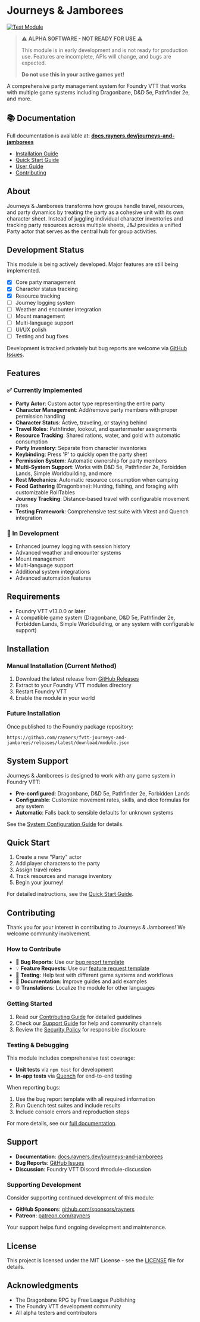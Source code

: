 # Journeys & Jamborees

[![Test Module](https://github.com/rayners/fvtt-journeys-and-jamborees/actions/workflows/test.yml/badge.svg)](https://github.com/rayners/fvtt-journeys-and-jamborees/actions/workflows/test.yml)

> ⚠️ **ALPHA SOFTWARE - NOT READY FOR USE** ⚠️
>
> This module is in early development and is not ready for production use.
> Features are incomplete, APIs will change, and bugs are expected.
>
> **Do not use this in your active games yet!**

A comprehensive party management system for Foundry VTT that works with multiple game systems including Dragonbane, D&D 5e, Pathfinder 2e, and more.

## 📚 Documentation

Full documentation is available at: **[docs.rayners.dev/journeys-and-jamborees](https://docs.rayners.dev/journeys-and-jamborees)**

- [Installation Guide](https://docs.rayners.dev/journeys-and-jamborees/installation)
- [Quick Start Guide](https://docs.rayners.dev/journeys-and-jamborees/quick-start)
- [User Guide](https://docs.rayners.dev/journeys-and-jamborees/party-management)
- [Contributing](https://docs.rayners.dev/journeys-and-jamborees/contributing)

## About

Journeys & Jamborees transforms how groups handle travel, resources, and party dynamics by treating the party as a cohesive unit with its own character sheet. Instead of juggling individual character inventories and tracking party resources across multiple sheets, J&J provides a unified Party actor that serves as the central hub for group activities.

## Development Status

This module is being actively developed. Major features are still being implemented.

- [x] Core party management
- [x] Character status tracking
- [x] Resource tracking
- [ ] Journey logging system
- [ ] Weather and encounter integration
- [ ] Mount management
- [ ] Multi-language support
- [ ] UI/UX polish
- [ ] Testing and bug fixes

Development is tracked privately but bug reports are welcome via [GitHub Issues](https://github.com/rayners/fvtt-journeys-and-jamborees/issues).

## Features

### ✅ Currently Implemented

- **Party Actor**: Custom actor type representing the entire party
- **Character Management**: Add/remove party members with proper permission handling
- **Character Status**: Active, traveling, or staying behind
- **Travel Roles**: Pathfinder, lookout, and quartermaster assignments
- **Resource Tracking**: Shared rations, water, and gold with automatic consumption
- **Party Inventory**: Separate from character inventories
- **Keybinding**: Press 'P' to quickly open the party sheet
- **Permission System**: Automatic ownership for party members
- **Multi-System Support**: Works with D&D 5e, Pathfinder 2e, Forbidden Lands, Simple Worldbuilding, and more
- **Rest Mechanics**: Automatic resource consumption when camping
- **Food Gathering** (Dragonbane): Hunting, fishing, and foraging with customizable RollTables
- **Journey Tracking**: Distance-based travel with configurable movement rates
- **Testing Framework**: Comprehensive test suite with Vitest and Quench integration

### 🚧 In Development

- Enhanced journey logging with session history
- Advanced weather and encounter systems
- Mount management
- Multi-language support
- Additional system integrations
- Advanced automation features

## Requirements

- Foundry VTT v13.0.0 or later
- A compatible game system (Dragonbane, D&D 5e, Pathfinder 2e, Forbidden Lands, Simple Worldbuilding, or any system with configurable support)

## Installation

### Manual Installation (Current Method)

1. Download the latest release from [GitHub Releases](https://github.com/rayners/fvtt-journeys-and-jamborees/releases)
2. Extract to your Foundry VTT modules directory
3. Restart Foundry VTT
4. Enable the module in your world

### Future Installation

Once published to the Foundry package repository:

```
https://github.com/rayners/fvtt-journeys-and-jamborees/releases/latest/download/module.json
```

## System Support

Journeys & Jamborees is designed to work with any game system in Foundry VTT:

- **Pre-configured**: Dragonbane, D&D 5e, Pathfinder 2e, Forbidden Lands
- **Configurable**: Customize movement rates, skills, and dice formulas for any system
- **Automatic**: Falls back to sensible defaults for unknown systems

See the [System Configuration Guide](https://docs.rayners.dev/journeys-and-jamborees/system-configuration) for details.

## Quick Start

1. Create a new "Party" actor
2. Add player characters to the party
3. Assign travel roles
4. Track resources and manage inventory
5. Begin your journey!

For detailed instructions, see the [Quick Start Guide](https://docs.rayners.dev/journeys-and-jamborees/quick-start).

## Contributing

Thank you for your interest in contributing to Journeys & Jamborees! We welcome community involvement.

### How to Contribute

- 🐛 **Bug Reports**: Use our [bug report template](.github/ISSUE_TEMPLATE/bug_report.md)
- 💡 **Feature Requests**: Use our [feature request template](.github/ISSUE_TEMPLATE/feature_request.md)
- 🧪 **Testing**: Help test with different game systems and workflows
- 📖 **Documentation**: Improve guides and add examples
- 🌐 **Translations**: Localize the module for other languages

### Getting Started

1. Read our [Contributing Guide](CONTRIBUTING.md) for detailed guidelines
2. Check our [Support Guide](SUPPORT.md) for help and community channels
3. Review the [Security Policy](SECURITY.md) for responsible disclosure

### Testing & Debugging

This module includes comprehensive test coverage:

- **Unit tests** via `npm test` for development
- **In-app tests** via [Quench](https://foundryvtt.com/packages/quench) for end-to-end testing

When reporting bugs:

1. Use the bug report template with all required information
2. Run Quench test suites and include results
3. Include console errors and reproduction steps

For more details, see our [full documentation](https://docs.rayners.dev/journeys-and-jamborees).

## Support

- **Documentation**: [docs.rayners.dev/journeys-and-jamborees](https://docs.rayners.dev/journeys-and-jamborees)
- **Bug Reports**: [GitHub Issues](https://github.com/rayners/fvtt-journeys-and-jamborees/issues)
- **Discussion**: Foundry VTT Discord #module-discussion

### Supporting Development

Consider supporting continued development of this module:

- **GitHub Sponsors**: [github.com/sponsors/rayners](https://github.com/sponsors/rayners)
- **Patreon**: [patreon.com/rayners](https://patreon.com/rayners)

Your support helps fund ongoing development and maintenance.

## License

This project is licensed under the MIT License - see the [LICENSE](LICENSE) file for details.

## Acknowledgments

- The Dragonbane RPG by Free League Publishing
- The Foundry VTT development community
- All alpha testers and contributors

